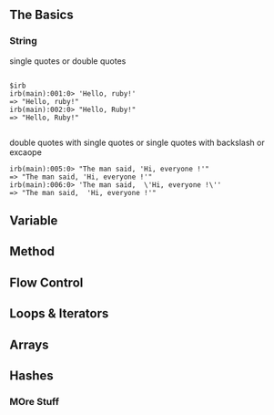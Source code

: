 ## The Basics

### String 

single quotes or double quotes

```

$irb
irb(main):001:0> 'Hello, ruby!'
=> "Hello, ruby!"
irb(main):002:0> "Hello, Ruby!"
=> "Hello, Ruby!"


```

double quotes with single quotes or single quotes with backslash or excaope 

```
irb(main):005:0> "The man said, 'Hi, everyone !'"
=> "The man said, 'Hi, everyone !'"
irb(main):006:0> 'The man said,  \'Hi, everyone !\''
=> "The man said,  'Hi, everyone !'"

```
## Variable

## Method 

## Flow Control

## Loops & Iterators

## Arrays

## Hashes

### MOre Stuff